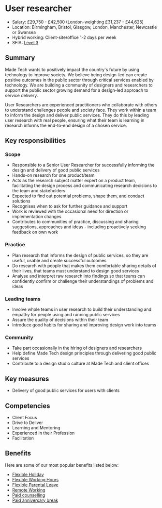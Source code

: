 # User researcher

- Salary: £29,750 - £42,500 (London-weighting £31,237 - £44,625)
- Location: Birmingham, Bristol, Glasgow, London, Manchester, Newcastle or Swansea
- Hybrid working: Client-site/office 1-2 days per week
- SFIA: [Level 3](https://sfia-online.org/en/sfia-8/responsibilities/level-3)

## Summary

Made Tech wants to positively impact the country's future by using technology to improve society. We believe being design-led can create positive outcomes in the public sector through critical services enabled by technology. We are building a community of designers and researchers to support the public sector growing demand for a design-led approach to service delivery.

User Researchers are experienced practitioners who collaborate with others to understand challenges people and society face. They work within a team to inform the design and deliver public services. They do this by leading user research with real people, ensuring what their team is learning in research informs the end-to-end design of a chosen service.

## Key responsibilities

### Scope

- Responsible to a Senior User Researcher for successfully informing the design and delivery of good public services
- Hands-on research for one product/team
- Acts as the research subject matter expert on a product team, facilitating the design process and communicating research decisions to the team and stakeholders
- Expected to find out potential problems, shape them, and conduct solutions
- Recognises when to ask for further guidance and support
- Work is reviewed with the occasional need for direction or implementation changes
- Contributes to communities of practice, discussing and sharing suggestions, approaches and ideas - including proactively seeking feedback on own work

### Practice

- Plan research that informs the design of public services, so they are useful, usable and create successful outcomes
- Do research with people that makes them comfortable sharing details of their lives, that teams must understand to design good services
- Analyse and interpret raw research into findings so that teams can confidently confirm or challenge their understandings of problems and ideas

### Leading teams

- Involve whole teams in user research to build their understanding and empathy for people using and running public services
- Assure the quality of decisions within their team
- Introduce good habits for sharing and improving design work into teams

### Community

- Take part occasionally in the hiring of designers and researchers
- Help define Made Tech design principles through delivering good public services
- Contribute to a design studio culture at Made Tech and client offices

## Key measures

- Delivery of good public services for users with clients

## Competencies

- Client Focus
- Drive to Deliver
- Learning and Mentoring
- Experienced in their Profession
- Facilitation

## Benefits

Here are some of our most popular benefits listed below:

- [Flexible Holiday](../benefits/flexible_holiday.md)
- [Flexible Working Hours](../benefits/working_hours.md)
- [Flexible Parental Leave](../guides/welfare/parental_leave.md)
- [Remote Working](../benefits/remote_working.md)
- [Paid counselling](../guides/welfare/paid_counselling.md)
- [Paid anniversary break](../benefits/paid_anniversary_break.md)
